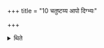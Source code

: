 +++
title = "10 चतुष्टय्य आपो दिग्भ्यः"

+++

<details><summary>थिते</summary>

चतुष्टय्य आपो दिग्भ्यः समाभृताः १०
</details>

